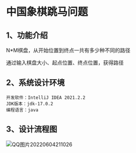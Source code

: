 # 中国象棋跳马问题

## 1、功能介绍

N*M棋盘，从开始位置到终点一共有多少种不同的路径

通过输入棋盘大小、起点位置、终点位置，获得路径


## 2、系统设计环境
    开发软件：IntelliJ IDEA 2021.2.2
    JDK版本：jdk-17.0.2
    编程语言：java

## 3、设计流程图

![QQ图片20220604211026](http://gdx0326.top:20016/2022/06/04/TOIMG330d00604092025N.png)

